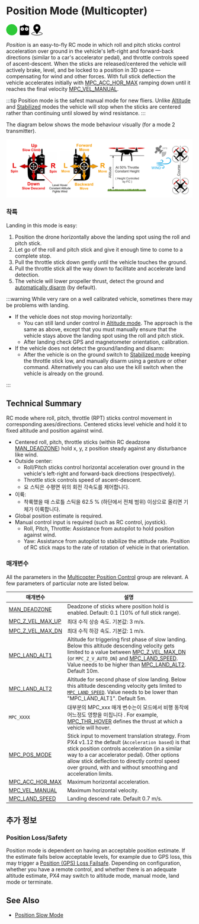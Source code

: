 # Position Mode (Multicopter)

<img src="../../assets/site/difficulty_easy.png" title="Easy to fly" width="30px" />&nbsp;<img src="../../assets/site/remote_control.svg" title="Manual/Remote control required" width="30px" />&nbsp;<img src="../../assets/site/position_fixed.svg" title="Position fix required (e.g. GPS)" width="30px" />

_Position_ is an easy-to-fly RC mode in which roll and pitch sticks control acceleration over ground in the vehicle's left-right and forward-back directions (similar to a car's accelerator pedal), and throttle controls speed of ascent-descent.
When the sticks are released/centered the vehicle will actively brake, level, and be locked to a position in 3D space — compensating for wind and other forces.
With full stick deflection the vehicle accelerates initially with [MPC_ACC_HOR_MAX](#MPC_ACC_HOR_MAX) ramping down until it reaches the final velocity [MPC_VEL_MANUAL](#MPC_VEL_MANUAL).

:::tip
Position mode is the safest manual mode for new fliers.
Unlike [Altitude](../flight_modes_mc/altitude.md) and [Stabilized](../flight_modes_mc/manual_stabilized.md) modes the vehicle will stop when the sticks are centered rather than continuing until slowed by wind resistance.
:::

The diagram below shows the mode behaviour visually (for a mode 2 transmitter).

![MC Position Mode](../../assets/flight_modes/position_mc.png)

### 착륙

Landing in this mode is easy:

1. Position the drone horizontally above the landing spot using the roll and pitch stick.
2. Let go of the roll and pitch stick and give it enough time to come to a complete stop.
3. Pull the throttle stick down gently until the vehicle touches the ground.
4. Pull the throttle stick all the way down to facilitate and accelerate land detection.
5. The vehicle will lower propeller thrust, detect the ground and [automatically disarm](../advanced_config/prearm_arm_disarm.md#auto-disarming) (by default).

:::warning
While very rare on a well calibrated vehicle, sometimes there may be problems with landing.

- If the vehicle does not stop moving horizontally:
  - You can still land under control in [Altitude mode](../flight_modes_mc/altitude.md).
    The approach is the same as above, except that you must manually ensure that the vehicle stays above the landing spot using the roll and pitch stick.
  - After landing check GPS and magnetometer orientation, calibration.
- If the vehicle does not detect the ground/landing and disarm:
  - After the vehicle is on the ground switch to [Stabilized mode](../flight_modes_mc/manual_stabilized.md) keeping the throttle stick low, and manually disarm using a gesture or other command.
    Alternatively you can also use the kill switch when the vehicle is already on the ground.

:::

## Technical Summary

RC mode where roll, pitch, throttle (RPT) sticks control movement in corresponding axes/directions.
Centered sticks level vehicle and hold it to fixed altitude and position against wind.

- Centered roll, pitch, throttle sticks (within RC deadzone [MAN_DEADZONE](#MAN_DEADZONE)) hold x, y, z position steady against any disturbance like wind.
- Outside center:
  - Roll/Pitch sticks control horizontal acceleration over ground in the vehicle's left-right and forward-back directions (respectively).
  - Throttle stick controls speed of ascent-descent.
  - 요 스틱은 수평면 위의  회전 각속도를 제어합니다.
- 이륙:
  - 착륙했을 때 스로틀 스틱을 62.5 % (하단에서 전체 범위) 이상으로 올리면 기체가 이륙합니다.
- Global position estimate is required.
- Manual control input is required (such as RC control, joystick).
  - Roll, Pitch, Throttle: Assistance from autopilot to hold position against wind.
  - Yaw: Assistance from autopilot to stabilize the attitude rate.
    Position of RC stick maps to the rate of rotation of vehicle in that orientation.

### 매개변수

All the parameters in the [Multicopter Position Control](../advanced_config/parameter_reference.md#multicopter-position-control) group are relevant. A few parameters of particular note are listed below.

| 매개변수                                                                                                                                                                                            | 설명                                                                                                                                                                                                                                                                                                                                                                                                                                                                                                                                                                      |
| ----------------------------------------------------------------------------------------------------------------------------------------------------------------------------------------------- | ----------------------------------------------------------------------------------------------------------------------------------------------------------------------------------------------------------------------------------------------------------------------------------------------------------------------------------------------------------------------------------------------------------------------------------------------------------------------------------------------------------------------------------------------------------------------- |
| <a id="MAN_DEADZONE"></a>[MAN_DEADZONE](../advanced_config/parameter_reference.md#MAN_DEADZONE)                                                                            | Deadzone of sticks where position hold is enabled. Default: 0.1 (10% of full stick range).                                                                                                                                                                                                                                                                                                                                                                                           |
| <a id="MPC_Z_VEL_MAX_UP"></a>[MPC_Z_VEL_MAX_UP](../advanced_config/parameter_reference.md#MPC_Z_VEL_MAX_UP) | 최대 수직 상승 속도. 기본값: 3 m/s.                                                                                                                                                                                                                                                                                                                                                                                                                                                                                                |
| <a id="MPC_Z_VEL_MAX_DN"></a>[MPC_Z_VEL_MAX_DN](../advanced_config/parameter_reference.md#MPC_Z_VEL_MAX_DN) | 최대 수직 하강 속도. 기본값: 1 m/s.                                                                                                                                                                                                                                                                                                                                                                                                                                                                                                |
| <a id="MPC_LAND_ALT1"></a>[MPC_LAND_ALT1](../advanced_config/parameter_reference.md#MPC_LAND_ALT1)                                                    | Altitude for triggering first phase of slow landing. Below this altitude descending velocity gets limited to a value between [MPC_Z_VEL_MAX_DN](#MPC_Z_VEL_MAX_DN) (or `MPC_Z_V_AUTO_DN`) and [MPC_LAND_SPEED](#MPC_LAND_SPEED). Value needs to be higher than [MPC_LAND_ALT2](#MPC_LAND_ALT2). Default 10m. |
| <a id="MPC_LAND_ALT2"></a>[MPC_LAND_ALT2](../advanced_config/parameter_reference.md#MPC_LAND_ALT2)                                                    | Altitude for second phase of slow landing. Below this altitude descending velocity gets limited to [`MPC_LAND_SPEED`](#MPC_LAND_SPEED). Value needs to be lower than "MPC_LAND_ALT1". Default 5m.                                                                                                                                                                                                                                                             |
| <a id="MPC_xxx"></a>`MPC_XXXX`                                                                                                                                                                  | 대부분의 MPC_xxx 매개 변수는이 모드에서 비행 동작에 어느정도 영향을 미칩니다 . For example, [MPC_THR_HOVER](../advanced_config/parameter_reference.md#MPC_THR_HOVER) defines the thrust at which a vehicle will hover.                                                                                                                                                                                                                                                                                 |
| <a id="MPC_POS_MODE"></a>[MPC_POS_MODE](../advanced_config/parameter_reference.md#MPC_POS_MODE)                                                       | Stick input to movement translation strategy. From PX4 v1.12 the default (`Acceleration based`) is that stick position controls acceleration (in a similar way to a car accelerator pedal). Other options allow stick deflection to directly control speed over ground, with and without smoothing and acceleration limits.                                                                                                                                       |
| <a id="MPC_ACC_HOR_MAX"></a>[MPC_ACC_HOR_MAX](../advanced_config/parameter_reference.md#MPC_ACC_HOR_MAX)                         | Maximum horizontal acceleration.                                                                                                                                                                                                                                                                                                                                                                                                                                                                                                                        |
| <a id="MPC_VEL_MANUAL"></a>[MPC_VEL_MANUAL](../advanced_config/parameter_reference.md#MPC_VEL_MANUAL)                                                 | Maximum horizontal velocity.                                                                                                                                                                                                                                                                                                                                                                                                                                                                                                                            |
| <a id="MPC_LAND_SPEED"></a>[MPC_LAND_SPEED](../advanced_config/parameter_reference.md#MPC_LAND_SPEED)                                                 | Landing descend rate. Default 0.7 m/s.                                                                                                                                                                                                                                                                                                                                                                                                                                                                                  |

## 추가 정보

### Position Loss/Safety

Position mode is dependent on having an acceptable position estimate.
If the estimate falls below acceptable levels, for example due to GPS loss, this may trigger a [Position (GPS) Loss Failsafe](../config/safety.md#position-gnss-loss-failsafe).
Depending on configuration, whether you have a remote control, and whether there is an adequate altitude estimate, PX4 may switch to altitude mode, manual mode, land mode or terminate.

## See Also

- [Position Slow Mode](../flight_modes_mc/position_slow.md)
